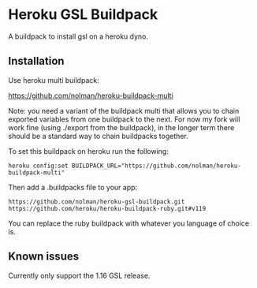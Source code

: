 # Heroku GSL Buildpack

A buildpack to install gsl on a heroku dyno.

## Installation

Use heroku multi buildpack:

https://github.com/nolman/heroku-buildpack-multi

Note: you need a variant of the buildpack multi that allows you to chain exported variables from one buildpack to the next. For now my fork will work fine (using ./export from the buildpack), in the longer term there should be a standard way to chain buildpacks together.

To set this buildpack on heroku run the following:

```
heroku config:set BUILDPACK_URL="https://github.com/nolman/heroku-buildpack-multi"
```

Then add a .buildpacks file to your app:

```
https://github.com/nolman/heroku-gsl-buildpack.git
https://github.com/heroku/heroku-buildpack-ruby.git#v119
```

You can replace the ruby buildpack with whatever you language of choice is.

## Known issues

Currently only support the 1.16 GSL release.
